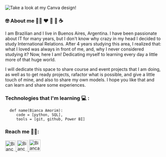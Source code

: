 
![Take a look at my Canva design!](https://user-images.githubusercontent.com/59603723/96593169-91da7a00-12bf-11eb-9fb6-97667dc21979.png)

### :nerd_face: About me :rainbow_flag:  :heart: :sushi: :chocolate_bar: :coffee:

I am Brazilian and I live in Buenos Aires, Argentina. I have been passionate about IT for many years, but I don't know why crazy in my head I decided to study International Relations. After 4 years studying this area, I realized that: what I loved was always in front of me, and, why I never considered studying it? Now, here I am! Dedicating myself to learning every day a little more of that huge world.  


I will dedicate this space to share course and event projects that I am doing, as well as to get ready projects, rafactor what is possible, and give a little touch of mine, and also to share my own models. I hope you like that and can learn and share some experiences. 






### Technologies that I'm learning :computer: :

```Py
  def name(Bianca Amorim):
     code = [python, SQL],
     tools = [git, github, Power BI]
```






### Reach me :female_detective::

<p>
  <a href="http://www.linkedin.com/in/amorimbiadev">
    <img src="https://user-images.githubusercontent.com/59603723/96601831-c3a40e80-12c8-11eb-96de-d5c66cddcb28.png" alt="Bianca Amorim's LinkedIn Profile" height="34" width="34">
  </a>
  
   <a href="https://mobile.twitter.com/dev_amorim">
    <img src="https://user-images.githubusercontent.com/59603723/96600833-c18d8000-12c7-11eb-9d07-22f81040184f.png" alt="Bianca Amorim's LinkedIn Profile" height="35" width="35">
  </a>
  
  <a href="https://medium.com/@amorim.bia.dev">
    <img src="https://user-images.githubusercontent.com/59603723/96600920-d9650400-12c7-11eb-8dfd-42dc894c9d88.png" alt="Bianca Amorim's Medium Profile" height="37" width="37">
  </a>
</p>
